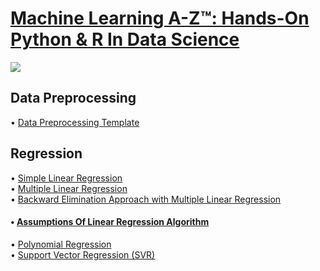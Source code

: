 # [Machine Learning A-Z™: Hands-On Python & R In Data Science](https://www.udemy.com/machinelearning/)
![](https://github.com/Amgd2112/Machine-Learning-A-Z-On-Python-In-Data-Science/blob/master/Course%20Picture.jpg)
## Data Preprocessing
• [Data Preprocessing Template](https://github.com/Amgd2112/Machine-Learning-A-Z-Hands-On-Python-R-In-Data-Science/blob/master/Data%20Preprocessing/Data%20Preprocessing.ipynb)</br>

## Regression
• [Simple Linear Regression](https://github.com/Amgd2112/Machine-Learning-A-Z-Hands-On-Python-R-In-Data-Science_Python-Implementation/blob/master/Regression/Simple%20Linear%20Regression/simple_linear_regression.ipynb)</br>
• [Multiple Linear Regression](https://github.com/Amgd2112/Machine-Learning-A-Z-Hands-On-Python-R-In-Data-Science_Python-Implementation/blob/master/Regression/Multiple%20Linear%20Regression/multiple_linear_regression.ipynb)</br>
• [Backward Elimination Approach with Multiple Linear Regression](https://github.com/Amgd2112/Machine-Learning-A-Z-Hands-On-Python-R-In-Data-Science_Python-Implementation/blob/master/Regression/Multiple%20Linear%20Regression/Backward%20Elimination%20Approach.ipynb)</br>
#### • [Assumptions Of Linear Regression Algorithm](https://towardsdatascience.com/assumptions-of-linear-regression-algorithm-ed9ea32224e1)</br>
• [Polynomial Regression](https://github.com/Amgd2112/Machine-Learning-A-Z-Hands-On-Python-R-In-Data-Science_Python-Implementation/blob/master/Regression/Polynomial%20Regression/polynomial_regression.ipynb)</br>
• [Support Vector Regression (SVR)](https://github.com/Amgd2112/Machine-Learning-A-Z-Hands-On-Python-R-In-Data-Science_Python-Implementation/blob/master/Regression/Support%20Vector%20Regression%20(SVR)/svr.ipynb)</br>
<!-- • [Decision Tree Regression]()</br> -->
<!-- • [Random Forest Regression]()</br> -->
<!-- • [Evaluating Regression Models Performance]()</br> -->
<!-- • []()</br> -->